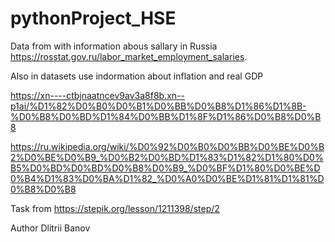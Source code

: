 # pythonProject_HSE
Data from with information abous sallary in Russia https://rosstat.gov.ru/labor_market_employment_salaries. 


Also in datasets use indormation about inflation and real GDP

https://xn----ctbjnaatncev9av3a8f8b.xn--p1ai/%D1%82%D0%B0%D0%B1%D0%BB%D0%B8%D1%86%D1%8B-%D0%B8%D0%BD%D1%84%D0%BB%D1%8F%D1%86%D0%B8%D0%B8

https://ru.wikipedia.org/wiki/%D0%92%D0%B0%D0%BB%D0%BE%D0%B2%D0%BE%D0%B9_%D0%B2%D0%BD%D1%83%D1%82%D1%80%D0%B5%D0%BD%D0%BD%D0%B8%D0%B9_%D0%BF%D1%80%D0%BE%D0%B4%D1%83%D0%BA%D1%82_%D0%A0%D0%BE%D1%81%D1%81%D0%B8%D0%B8

Task from https://stepik.org/lesson/1211398/step/2

Author Dlitrii Banov
